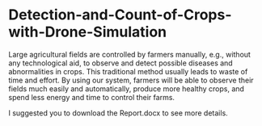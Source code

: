 # Detection-and-Count-of-Crops-with-Drone-Simulation

Large agricultural fields are controlled by farmers manually, e.g., without any technological aid, to observe and detect possible diseases and abnormalities in crops. This traditional method usually leads to waste of time and effort. By using our system, farmers will be able to observe their fields much easily and automatically, produce more healthy crops, and spend less energy and time to control their farms. 

I suggested you to download the Report.docx to see more details.
